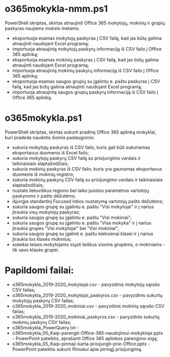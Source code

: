  # o365mokykla-nmm.ps1
 PowerShell skriptas, skirtas atnaujinti Office 365 mokytojų, mokinių ir grupių paskyras naujiems mokslo metams:
  - eksportuoja esamas mokytojų paskyras į CSV failą, kad jas būtų galima atnaujinti naudojant Excel programą;
  - importuoja atnaujintą mokytojų paskyrų informaciją iš CSV failo į Office 365 aplinką;
  - eksportuoja esamas mokinių paskyras į CSV failą, kad jas būtų galima atnaujinti naudojant Excel programą;
  - importuoja atnaujintą mokinių paskyrų informaciją iš CSV failo į Office 365 aplinką;
  - eksportuoja esamas saugos grupių su įgalintu e. paštu paskyras į CSV failą, kad jas būtų galima atnaujinti naudojant Excel programą;
  - importuoja atnaujintą saugos grupių paskyrų informaciją iš CSV failo į Office 365 aplinką.
 
# o365mokykla.ps1
PowerShell skriptas, skirtas sukurti pradinę Office 365 aplinką mokyklai, kuri pradeda naudotis šiomis paslaugomis:
 - sukuria mokytojų paskyras iš CSV failo, kuris gali būti sukuriamas eksportavus duomenis iš Excel failo;
 - sukuria mokytojų paskyrų CSV failą su prisijungimo vardais ir laikinaisiais slaptažodžiais;
 - sukuria mokinių paskyras iš CSV failo, kuris yra gaunamas eksportavus duomenis iš mokinių registro;
 - sukuria mokinių paskyrų CSV failą su prisijungimo vardais ir laikinaisiais slaptažodžiais;
 - nustato lietuviškus regiono bei laiko juostos parametrus vartotojų paskyroms ir pašto dėžutėms;
 - išjungia standartinį Focused Inbox nustatymą vartotojų pašto dėžutėms;
 - sukuria saugos grupę su įgalintu e. paštu "Visi mokytojai" ir į narius įtraukia visų mokytojų paskyras;
 - sukuria saugos grupę su įgalintu e. paštu "Visi mokiniai";
 - sukuria saugos grupę su įgalintu e. paštu "Visa mokyka" ir į narius įtraukia grupes "Visi mokytojai" bei "Visi mokiniai";
 - sukuria saugos grupę su įgalinti e. paštu kiekvienai klasei ir į narius įtraukia tos klasės mokinius;
 - suteikia teises mokytojams siųsti laiškus visoms grupėms, o mokiniams - tik savo klasės grupei.
 
 # Papildomi failai:
  - o365mokykla_2019-2020_mokytojai.csv - pavyzdinis mokytojų sąrašo CSV failas;
  - o365mokykla_2019-2020_mokytojai_paskyros.csv - pavyzdinis sukurtų mokytojų paskyrų CSV failas;
  - o365mokykla_2019-2020_mokiniai.csv - pavyzdinis mokinių sąrašo CSV failas;
  - o365mokykla_2019-2020_mokiniai_paskyros.csv - pavyzdinis sukurtų mokinių paskyrų CSV failas;
  - o365mokykla_PowerQuery.txt - <TBD>
  - o365mokykla_00_Kaip-parengti-Office-365-naudojimui-mokykloje.pptx - PowerPoint pateiktis, aprašanti Office 365 aplinkos parengimo eigą;
  - o365mokykla_05_Kaip-pirmaji-karta-prisijungti-prie-Office.pptx - PowerPoint pateiktis sukurti filmukui apie pirmąjį prisijungimą.
